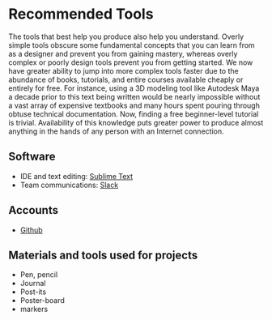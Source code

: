 # Recommended Tools

The tools that best help you produce also help you understand. Overly simple tools obscure some fundamental concepts that you can learn from as a designer and prevent you from gaining mastery, whereas overly complex or poorly design tools prevent you from getting started. We now have greater ability to jump into more complex tools faster due to the abundance of books, tutorials, and entire courses available cheaply or entirely for free. For instance, using a 3D modeling tool like Autodesk Maya a decade prior to this text being written would be nearly impossible without a vast array of expensive textbooks and many hours spent pouring through obtuse technical documentation. Now, finding a free beginner-level tutorial is trivial. Availability of this knowledge puts greater power to produce almost anything in the hands of any person with an Internet connection.

## Software

* IDE and text editing: [Sublime Text](https://www.sublimetext.com/)
* Team communications: [Slack](http://www.slack.com)

## Accounts

* [Github](http://github.com)

## Materials and tools used for projects

* Pen, pencil
* Journal
* Post-its
* Poster-board
* markers





